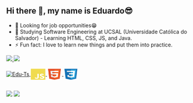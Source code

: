 ## Hi there 👋, my name is Eduardo😎

- 🔭 Looking for job opportunities😁
- 🌱 Studying Software Engineering at UCSAL (Universidade Católica do Salvador) - Learning HTML, CSS, JS, and Java.
- ⚡ Fun fact: I love to learn new things and put them into practice.
<div style="display: inline-block">
  <a href="https://github.com/Eduard0w">
  <img height="180em" src="https://github-readme-stats.vercel.app/api?username=Eduard0w&show_icons=true&theme=transparent&hide_rank=true">
  <img height="180em" src="https://github-readme-stats.vercel.app/api/top-langs/?username=Eduard0w&langs_count=8&theme=transparent&layout=compact"> 
</div>
    
<div style="display: inline_block"><br>
  <img align="center" alt="Edu-Ts" height="30" width="40" src="https://cdn.jsdelivr.net/gh/devicons/devicon@latest/icons/java/java-original.svg">
  <img align="center" alt="Edu-Js" height="30" width="40" src="https://raw.githubusercontent.com/devicons/devicon/master/icons/javascript/javascript-plain.svg">
  <img align="center" alt="Edu-HTML" height="30" width="40" src="https://raw.githubusercontent.com/devicons/devicon/master/icons/html5/html5-original.svg">
  <img align="center" alt="Edu-CSS" height="30" width="40" src="https://raw.githubusercontent.com/devicons/devicon/master/icons/css3/css3-original.svg">
</div>

##
 
<div>
  <a href = "mailto:eduardobritodasilva4@gmail.com"><img src="https://img.shields.io/badge/-Gmail-%23333?style=for-the-badge&logo=gmail&logoColor=white" target="_blank"></a>
  <a href="https://www.linkedin.com/in/eduardo-brito-da-silva-b195022bb" target="_blank"><img src="https://img.shields.io/badge/-LinkedIn-%230077B5?style=for-the-badge&logo=linkedin&logoColor=white" target="_blank"></a> 
  
</div>
